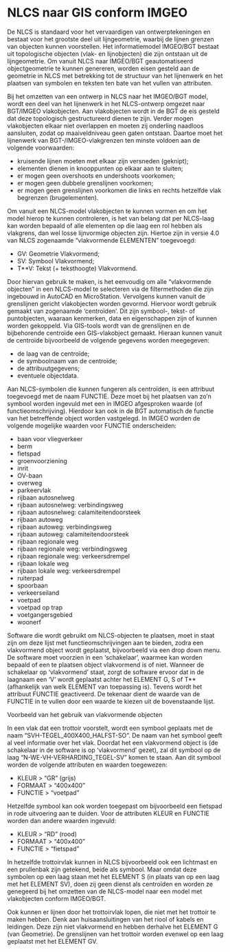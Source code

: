 # NLCS naar GIS conform IMGEO

De NLCS is standaard voor het vervaardigen van ontwerptekeningen en bestaat voor het grootste deel uit lijngeometrie, waarbij de lijnen grenzen van objecten kunnen voorstellen. Het informatiemodel IMGEO/BGT bestaat uit topologische objecten (vlak- en lijnobjecten) die zijn ontstaan uit de lijngeometrie. Om vanuit NLCS naar IMGEO/BGT geautomatiseerd objectgeometrie te kunnen genereren, worden eisen gesteld aan de geometrie in NLCS met betrekking tot de structuur van het lijnenwerk en het plaatsen van symbolen en teksten ten bate van het vullen van attributen. 

Bij het omzetten van een ontwerp in NLCS naar het IMGEO/BGT model, wordt een deel van het lijnenwerk in het NLCS-ontwerp omgezet naar BGT/IMGEO vlakobjecten. Aan vlakobjecten wordt in de BGT de eis gesteld dat deze topologisch gestructureerd dienen te zijn. Verder mogen vlakobjecten elkaar niet overlappen en moeten zij onderling naadloos aansluiten, zodat op maaiveldniveau geen gaten ontstaan. Daartoe moet het lijnenwerk van BGT-/IMGEO-vlakgrenzen ten minste voldoen aan de volgende voorwaarden: 

*  kruisende lijnen moeten met elkaar zijn versneden (geknipt);
*  elementen dienen in knooppunten op elkaar aan te sluiten; 
*  er mogen geen overshoots en undershoots voorkomen; 
*  er mogen geen dubbele grenslijnen voorkomen;
*  er mogen geen grenslijnen voorkomen die links en rechts hetzelfde vlak begrenzen (brugelementen).

Om vanuit een NLCS-model vlakobjecten te kunnen vormen en om het model hierop te kunnen controleren, is het van belang dat per NLCS-laag kan worden bepaald of alle elementen op die laag een rol hebben als vlakgrens, dan wel losse lijnvormige objecten zijn. Hiertoe zijn in versie 4.0 van NLCS zogenaamde “vlakvormende ELEMENTEN” toegevoegd: 

*  GV: Geometrie Vlakvormend;
*  SV: Symbool Vlakvormend;
*  T**V: Tekst (+ teksthoogte) Vlakvormend.

Door hiervan gebruik te maken, is het eenvoudig om alle “vlakvormende objecten” in een NLCS-model te selecteren via de filtermethoden die zijn ingebouwd in AutoCAD en MicroStation. Vervolgens kunnen vanuit de grenslijnen gericht vlakobjecten worden gevormd. Hiervoor wordt gebruik gemaakt van zogenaamde ‘centroïden’. Dit zijn symbool-, tekst- of puntobjecten, waaraan kenmerken, data en eigenschappen zijn of kunnen worden gekoppeld. Via GIS-tools wordt van de grenslijnen en de bijbehorende centroïde een GIS-vlakobject gemaakt. Hieraan kunnen vanuit de centroïde bijvoorbeeld de volgende gegevens worden meegegeven:

*  de laag van de centroïde; 
*  de symboolnaam van de centroïde;
*  de attribuutgegevens;  
*  eventuele objectdata.

Aan NLCS-symbolen die kunnen fungeren als centroïden, is een attribuut toegevoegd met de naam FUNCTIE. Deze moet bij het plaatsen van zo’n symbool worden ingevuld met een in IMGEO afgesproken waarde (of functieomschrijving). Hierdoor kan ook in de BGT automatisch de functie van het betreffende object worden vastgelegd. In IMGEO worden de volgende mogelijke waarden voor FUNCTIE onderscheiden:

*  baan voor vliegverkeer
*  berm
*  fietspad
*  groenvoorziening
*  inrit
*  OV-baan
*  overweg
*  parkeervlak
*  rijbaan autosnelweg
*  rijbaan autosnelweg: verbindingsweg
*  rijbaan autosnelweg: calamiteitendoorsteek
*  rijbaan autoweg
*  rijbaan autoweg: verbindingsweg
*  rijbaan autoweg: calamiteitendoorsteek
*  rijbaan regionale weg
*  rijbaan regionale weg: verbindingsweg
*  rijbaan regionale weg: verkeersdrempel
*  rijbaan lokale weg
*  rijbaan lokale weg: verkeersdrempel
*  ruiterpad
*  spoorbaan
*  verkeerseiland
*  voetpad
*  voetpad op trap
*  voetgangersgebied
*  woonerf

Software die wordt gebruikt om NLCS-objecten te plaatsen, moet in staat zijn om deze lijst met functieomschrijvingen aan te bieden, zodra een vlakvormend object wordt geplaatst, bijvoorbeeld via een drop down menu. De software moet voorzien in een ‘schakelaar’, waarmee kan worden bepaald of een te plaatsen object vlakvormend is of niet. Wanneer de schakelaar op ‘vlakvormend’ staat, zorgt de software ervoor dat in de laagnaam een ‘V’ wordt geplaatst achter het ELEMENT G, S of T** (afhankelijk van welk ELEMENT van toepassing is). Tevens wordt het attribuut FUNCTIE geactiveerd. De tekenaar dient de waarde van de FUNCTIE in te vullen door een waarde te kiezen uit de bovenstaande lijst. 

Voorbeeld van het gebruik van vlakvormende objecten

In een vlak dat een trottoir voorstelt, wordt een symbool geplaats met de naam 
“SVH-TEGEL_400X400_HALFST-SO”. De naam van het symbool geeft al veel informatie over het vlak.
Doordat het een vlakvormend object is (de schakelaar in de software is op ‘vlakvormend’ gezet), zal dit symbool op de laag “N-WE-VH-VERHARDING_TEGEL-SV” komen te staan. Aan dit symbool worden de volgende attributen en waarden toegewezen:

*  KLEUR                  > “GR” (grijs)
*  FORMAAT          > “400x400”
*  FUNCTIE             > “voetpad”

Hetzelfde symbool kan ook worden toegepast om bijvoorbeeld een fietspad in rode uitvoering aan te duiden. Voor de attributen KLEUR en FUNCTIE worden dan andere waarden ingevuld: 

*  KLEUR                  > “RD” (rood)
*  FORMAAT          > “400x400”
*  FUNCTIE             > “fietspad”

In hetzelfde trottoirvlak kunnen in NLCS bijvoorbeeld ook een lichtmast en een prullenbak zijn getekend, beide als symbool. Maar omdat deze symbolen op een laag staan met het ELEMENT S (in plaats van op een laag met het ELEMENT SV), doen zij geen dienst als centroïden en worden ze genegeerd bij het omzetten van de NLCS-model naar een model met vlakobjecten conform IMGEO/BGT. 

Ook kunnen er lijnen door het trottoirvlak lopen, die niet met het trottoir te maken hebben. Denk aan huisaansluitingen van het riool of kabels en leidingen. Deze zijn niet vlakvormend en hebben derhalve het ELEMENT G (van Geometrie). De grenslijnen van het trottoir worden evenwel op een laag geplaatst met het ELEMENT GV.

